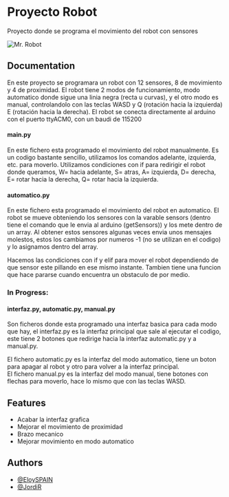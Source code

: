 
# Proyecto Robot

Proyecto donde se programa el movimiento del robot con sensores


![Mr. Robot](https://github.com/EloySPAIN/PythonArduino/blob/master/logo.png)


## Documentation

En este proyecto se programara un robot con 12 sensores, 8 de movimiento y 4 de proximidad.
El robot tiene 2 modos de funcionamiento, modo automatico donde sigue una linia negra (recta u curvas), y el otro modo
es manual, controlandolo con las teclas WASD y Q (rotación hacia la izquierda) E (rotación hacia la derecha).
El robot se conecta directamente al arduino con el puerto ttyACM0, con un baudi de 115200

#### main.py
En este fichero esta programado el movimiento del robot manualmente. Es un codigo bastante sencillo, utilizamos los comandos
adelante, izquierda, etc. para moverlo. Utilizamos condiciones con if para redirigir el robot donde queramos, W= hacia adelante, S= atras, A= izquierda, D= derecha, E= rotar hacia la derecha, Q= rotar hacia la izquierda.

#### automatico.py
En este fichero esta programado el movimiento del robot en automatico. El robot se mueve obteniendo los sensores con la varable sensors
(dentro tiene el comando que le envia al arduino (getSensors)) y los mete dentro de un array.
Al obtener estos sensores algunas veces envia unos mensajes molestos, estos los cambiamos por numeros -1 (no se utilizan en el codigo) y lo
asignamos dentro del array.
    
Hacemos las condiciones con if y elif para mover el robot dependiendo de que sensor este pillando en ese mismo instante.
Tambien tiene una funcion que hace pararse cuando encuentra un obstaculo de por medio.

### In Progress:
#### interfaz.py, automatic.py, manual.py
Son ficheros donde esta programado una interfaz basica para cada modo que hay, el interfaz.py es la interfaz principal que sale
al ejecutar el codigo, este tiene 2 botones que redirige hacia la interfaz automatic.py y a manual.py.  

El fichero automatic.py es la interfaz del modo automatico, tiene un boton para apagar al robot y otro para volver a la interfaz principal.    
El fichero manual.py es la interfaz del modo manual, tiene botones con flechas para moverlo, hace lo mismo que con las teclas WASD.

## Features

- Acabar la interfaz grafica
- Mejorar el movimiento de proximidad
- Brazo mecanico
- Mejorar movimiento en modo automatico


## Authors

- [@EloySPAIN](https://github.com/EloySPAIN)
- [@JordiR](https://github.com/sillyck)
